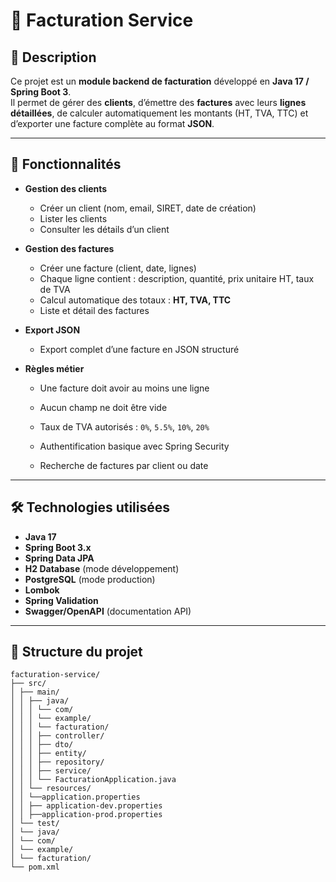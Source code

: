 # 📄 Facturation Service

## 📌 Description
Ce projet est un **module backend de facturation** développé en **Java 17 / Spring Boot 3**.  
Il permet de gérer des **clients**, d’émettre des **factures** avec leurs **lignes détaillées**, de calculer automatiquement les montants (HT, TVA, TTC) et d’exporter une facture complète au format **JSON**.


---

## 🚀 Fonctionnalités
- **Gestion des clients**
  - Créer un client (nom, email, SIRET, date de création)
  - Lister les clients
  - Consulter les détails d’un client

- **Gestion des factures**
  - Créer une facture (client, date, lignes)
  - Chaque ligne contient : description, quantité, prix unitaire HT, taux de TVA
  - Calcul automatique des totaux : **HT, TVA, TTC**
  - Liste et détail des factures

- **Export JSON**
  - Export complet d’une facture en JSON structuré

- **Règles métier**
  - Une facture doit avoir au moins une ligne
  - Aucun champ ne doit être vide
  - Taux de TVA autorisés : `0%`, `5.5%`, `10%`, `20%`

  - Authentification basique avec Spring Security
  - Recherche de factures par client ou date


---

## 🛠️ Technologies utilisées
- **Java 17**
- **Spring Boot 3.x**
- **Spring Data JPA**
- **H2 Database** (mode développement)
- **PostgreSQL** (mode production)
- **Lombok**
- **Spring Validation**
- **Swagger/OpenAPI** (documentation API)

---

## 📂 Structure du projet



```
facturation-service/
├── src/
│ ├── main/
│ │ ├── java/
│ │ │ └── com/
│ │ │ └── example/
│ │ │ └── facturation/
│ │ │ ├── controller/
│ │ │ ├── dto/
│ │ │ ├── entity/
│ │ │ ├── repository/
│ │ │ ├── service/
│ │ │ └── FacturationApplication.java
│ │ └── resources/
│ │ └──application.properties
│ │ ├── application-dev.properties
│ │ ├──application-prod.properties
│ └── test/
│ └── java/
│ └── com/
│ └── example/
│ └── facturation/
└── pom.xml
```
